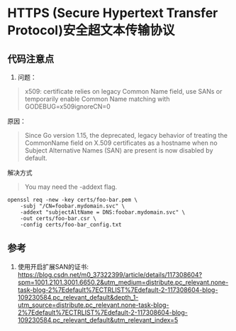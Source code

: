# HTTPS (Secure Hypertext Transfer Protocol)安全超文本传输协议

## 代码注意点


1. 问题：
> x509: certificate relies on legacy Common Name field, use SANs or temporarily enable Common Name matching with GODEBUG=x509ignoreCN=0 
 
原因：
> Since Go version 1.15, the deprecated, legacy behavior of treating the CommonName field on X.509 certificates as a hostname when no Subject Alternative Names (SAN) are present is now disabled by default.
> 
解决方式


> You may need the -addext flag.
```shell
openssl req -new -key certs/foo-bar.pem \
    -subj "/CN=foobar.mydomain.svc" \
    -addext "subjectAltName = DNS:foobar.mydomain.svc" \
    -out certs/foo-bar.csr \
    -config certs/foo-bar_config.txt
```


## 参考
1. 使用开启扩展SAN的证书: https://blog.csdn.net/m0_37322399/article/details/117308604?spm=1001.2101.3001.6650.2&utm_medium=distribute.pc_relevant.none-task-blog-2%7Edefault%7ECTRLIST%7Edefault-2-117308604-blog-109230584.pc_relevant_default&depth_1-utm_source=distribute.pc_relevant.none-task-blog-2%7Edefault%7ECTRLIST%7Edefault-2-117308604-blog-109230584.pc_relevant_default&utm_relevant_index=5

